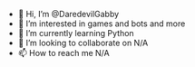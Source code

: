 - 👋 Hi, I’m @DaredevilGabby
- 👀 I’m interested in games and bots and more
- 🌱 I’m currently learning Python
- 💞️ I’m looking to collaborate on N/A
- 📫 How to reach me N/A

<!---
DaredevilGabby/DaredevilGabby is a ✨ special ✨ repository because its `README.md` (this file) appears on your GitHub profile.
You can click the Preview link to take a look at your changes.
--->
